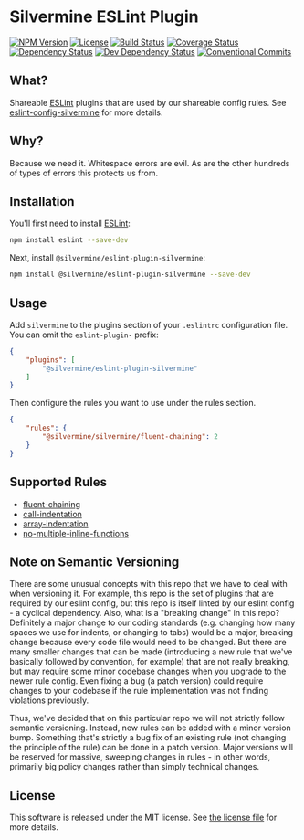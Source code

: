 # Silvermine ESLint Plugin

[![NPM Version](https://img.shields.io/npm/v/@silvermine/eslint-plugin-silvermine.svg)](https://www.npmjs.com/package/@silvermine/eslint-plugin-silvermine)
[![License](https://img.shields.io/github/license/silvermine/eslint-plugin-silvermine.svg)](./LICENSE)
[![Build Status](https://travis-ci.org/silvermine/eslint-plugin-silvermine.svg?branch=master)](https://travis-ci.org/silvermine/eslint-plugin-silvermine)
[![Coverage Status](https://coveralls.io/repos/github/silvermine/eslint-plugin-silvermine/badge.svg?branch=master)](https://coveralls.io/github/silvermine/eslint-plugin-silvermine?branch=master)
[![Dependency Status](https://david-dm.org/silvermine/eslint-plugin-silvermine.svg)](https://david-dm.org/silvermine/eslint-plugin-silvermine)
[![Dev Dependency Status](https://david-dm.org/silvermine/eslint-plugin-silvermine/dev-status.svg)](https://david-dm.org/silvermine/eslint-plugin-silvermine#info=devDependencies&view=table)
[![Conventional Commits](https://img.shields.io/badge/Conventional%20Commits-1.0.0-yellow.svg)](https://conventionalcommits.org)

## What?

Shareable [ESLint](http://eslint.org/) plugins that are used by our shareable
config rules. See [eslint-config-silvermine](https://github.com/silvermine/eslint-config-silvermine/)
for more details.

## Why?

Because we need it. Whitespace errors are evil. As are the other hundreds of
types of errors this protects us from.

## Installation

You'll first need to install [ESLint](http://eslint.org):

```bash
npm install eslint --save-dev
```

Next, install `@silvermine/eslint-plugin-silvermine`:

```bash
npm install @silvermine/eslint-plugin-silvermine --save-dev
```

## Usage

Add `silvermine` to the plugins section of your `.eslintrc` configuration file.
You can omit the `eslint-plugin-` prefix:

```json
{
    "plugins": [
        "@silvermine/eslint-plugin-silvermine"
    ]
}
```

Then configure the rules you want to use under the rules section.

```json
{
    "rules": {
        "@silvermine/silvermine/fluent-chaining": 2
    }
}
```

## Supported Rules

* [fluent-chaining](docs/rules/fluent-chaining.md)
* [call-indentation](docs/rules/call-indentation.md)
* [array-indentation](docs/rules/array-indentation.md)
* [no-multiple-inline-functions](docs/rules/no-multiple-inline-functions.md)

## Note on Semantic Versioning

There are some unusual concepts with this repo that we have to deal with when
versioning it. For example, this repo is the set of plugins that are required by
our eslint config, but this repo is itself linted by our eslint config - a
cyclical dependency. Also, what is a "breaking change" in this repo? Definitely
a major change to our coding standards (e.g. changing how many spaces we use for
indents, or changing to tabs) would be a major, breaking change because every
code file would need to be changed. But there are many smaller changes that can
be made (introducing a new rule that we've basically followed by convention, for
example) that are not really breaking, but may require some minor codebase
changes when you upgrade to the newer rule config. Even fixing a bug
(a patch version) could require changes to your codebase if the rule
implementation was not finding violations previously.

Thus, we've decided that on this particular repo we will not strictly follow
semantic versioning. Instead, new rules can be added with a minor version bump.
Something that's strictly a bug fix of an existing rule (not changing the
principle of the rule) can be done in a patch version. Major versions will be
reserved for massive, sweeping changes in rules - in other words, primarily big
policy changes rather than simply technical changes.

## License

This software is released under the MIT license. See [the license file](LICENSE)
for more details.
